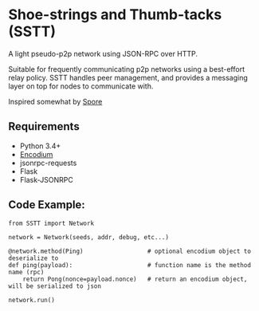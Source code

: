 # Shoe-strings and Thumb-tacks (SSTT)

A light pseudo-p2p network using JSON-RPC over HTTP.

Suitable for frequently communicating p2p networks using a best-effort relay policy.
SSTT handles peer management, and provides a messaging layer on top for nodes to communicate with.

Inspired somewhat by [Spore](https://github.com/encodium-research/Spore)

## Requirements

* Python 3.4+
* [Encodium](https://github.com/eudemonia-research/encoidum)
* jsonrpc-requests
* Flask
* Flask-JSONRPC

## Code Example:

```
from SSTT import Network

network = Network(seeds, addr, debug, etc...)

@network.method(Ping)                  # optional encodium object to deserialize to
def ping(payload):                     # function name is the method name (rpc)
    return Pong(nonce=payload.nonce)   # return an encodium object, will be serialized to json

network.run()
```

